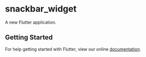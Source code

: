 # snackbar_widget

A new Flutter application.

## Getting Started

For help getting started with Flutter, view our online
[documentation](https://flutter.io/).
